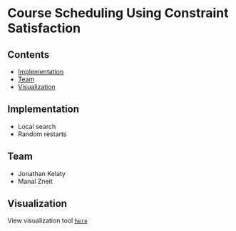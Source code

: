 # Course Scheduling Using Constraint Satisfaction

## Contents

- [Implementation](#implementation)
- [Team](#team)
- [Visualization](#visualization)



## Implementation

- Local search
- Random restarts



## Team

- Jonathan Kelaty
- Manal Zneit



## Visualization

View visualization tool <a href="https://jkelaty.github.io/course-scheduling/" target="_blank">`here`</a>
 

